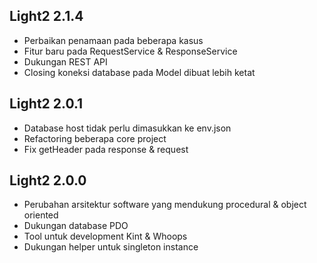 ## Light2 2.1.4
- Perbaikan penamaan pada beberapa kasus
- Fitur baru pada RequestService & ResponseService
- Dukungan REST API
- Closing koneksi database pada Model dibuat lebih ketat

## Light2 2.0.1
- Database host tidak perlu dimasukkan ke env.json
- Refactoring beberapa core project
- Fix getHeader pada response & request

## Light2 2.0.0
- Perubahan arsitektur software yang mendukung procedural & object oriented
- Dukungan database PDO
- Tool untuk development Kint & Whoops
- Dukungan helper untuk singleton instance
